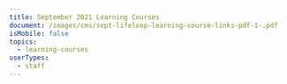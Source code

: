 ```yaml
---
title: September 2021 Learning Courses
document: /images/cms/sept-lifeloop-learning-course-links-pdf-1-.pdf
isMobile: false
topics:
  - learning-courses
userTypes:
  - staff
---
```


